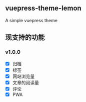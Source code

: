 ## vuepress-theme-lemon
A simple vuepress theme

## 现支持的功能

### v1.0.0
- [X] 归档
- [X] 标签
- [X] 网站浏览量
- [X] 文章的阅读量
- [X] 评论
- [X] PWA

